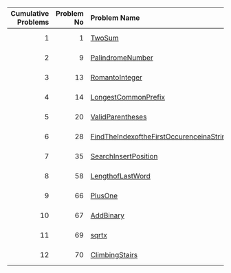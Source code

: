 |   Cumulative Problems | Problem No   | Problem Name          | Date Added  |
|-----------------------:|-------------:|:----------------------|:------------|
| 1 | 1 | [TwoSum](https://leetcode.com/problems/twosum/) | 2024-11-29 |
| 2 | 9 | [PalindromeNumber](https://leetcode.com/problems/palindromenumber/) | 2024-11-29 |
| 3 | 13 | [RomantoInteger](https://leetcode.com/problems/romantointeger/) | 2024-11-29 |
| 4 | 14 | [LongestCommonPrefix](https://leetcode.com/problems/longestcommonprefix/) | 2024-11-29 |
| 5 | 20 | [ValidParentheses](https://leetcode.com/problems/validparentheses/) | 2024-11-29 |
| 6 | 28 | [FindTheIndexoftheFirstOccurenceinaString](https://leetcode.com/problems/findtheindexofthefirstoccurenceinastring/) | 2024-11-30 |
| 7 | 35 | [SearchInsertPosition](https://leetcode.com/problems/searchinsertposition/) | 2024-11-30 |
| 8 | 58 | [LengthofLastWord](https://leetcode.com/problems/lengthoflastword/) | 2024-11-30 |
| 9 | 66 | [PlusOne](https://leetcode.com/problems/plusone/) | 2024-11-30 |
| 10 | 67 | [AddBinary](https://leetcode.com/problems/addbinary/) | 2024-11-30 |
| 11 | 69 | [sqrtx](https://leetcode.com/problems/sqrtx/) | 2024-11-30 |
| 12 | 70 | [ClimbingStairs](https://leetcode.com/problems/climbingstairs/) | 2024-11-30 |
